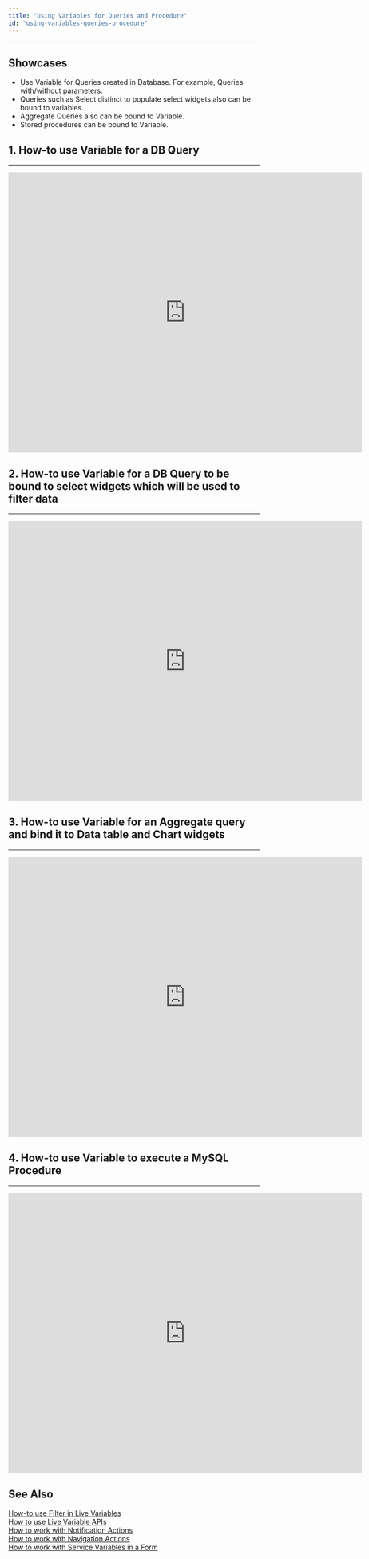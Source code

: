 ```yaml
---
title: "Using Variables for Queries and Procedure"
id: "using-variables-queries-procedure"
---
```

---

## Showcases

- Use Variable for Queries created in Database. For example, Queries with/without parameters.
- Queries such as Select distinct to populate select widgets also can be bound to variables.
- Aggregate Queries also can be bound to Variable.
- Stored procedures can be bound to Variable.

## 1. How-to use Variable for a DB Query
---

<iframe width="708" height="560" src="https://docs.google.com/presentation/d/e/2PACX-1vTAR3Ez7UT0Ny3PX_UqX3d7BrRDPy9wSMU0HrlRx6Q0Z6KtfpMpeYaCOhcarOmkg-gTHOuaW3XHNYVQ/embed?start=false&amp;loop=false&amp;delayms=3000" frameborder="0" allowfullscreen="allowfullscreen" mozallowfullscreen="mozallowfullscreen" webkitallowfullscreen="webkitallowfullscreen"></iframe>

## 2. How-to use Variable for a DB Query to be bound to select widgets which will be used to filter data
---

<iframe width="708" height="560" src="https://docs.google.com/presentation/d/e/2PACX-1vRKsMscPzNZzwc2MPxHFc5lWNqMN-Rn9-q5v2gdiBCt70OByy9kRItHiQHeRoy0D-g3C_2HSFJCfedS/embed?start=false&amp;loop=false&amp;delayms=3000" frameborder="0" allowfullscreen="allowfullscreen" mozallowfullscreen="mozallowfullscreen" webkitallowfullscreen="webkitallowfullscreen"></iframe>

## 3. How-to use Variable for an Aggregate query and bind it to Data table and Chart widgets
---
<iframe width="708" height="560" src="https://docs.google.com/presentation/d/e/2PACX-1vSB7370HWiWHVsUVqlawR5sRGafM50p5eD3iAtSOcGb2saV5XQMXKcfjavDVY8pS28s08n9phsPNzmL/embed?start=false&amp;loop=false&amp;delayms=3000" frameborder="0" allowfullscreen="allowfullscreen" mozallowfullscreen="mozallowfullscreen" webkitallowfullscreen="webkitallowfullscreen"></iframe>



## 4. How-to use Variable to execute a MySQL Procedure 
---

<iframe width="708" height="560" src="https://docs.google.com/presentation/d/e/2PACX-1vTrHZPL95VFzUS-E0QN6xTRGVUafn8EfNkWKUd5fHQmz9tZXxVTYLrO94RYlImGe-0T0ZB9CxnL6O07/embed?start=false&amp;loop=false&amp;delayms=3000" frameborder="0" allowfullscreen="allowfullscreen" mozallowfullscreen="mozallowfullscreen" webkitallowfullscreen="webkitallowfullscreen"></iframe>

## See Also

[How-to use Filter in Live Variables](/learn/how-tos/using-filter-conditions-variable/)  
[How to use Live Variable APIs](/learn/how-tos/using-live-variable-apis/)  
[How to work with Notification Actions](/learn/how-tos/using-notification-actions/)  
[How to work with Navigation Actions](/learn/how-tos/using-navigation-action/)  
[How to work with Service Variables in a Form](/learn/how-tos/using-service-variable-form/)  
